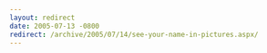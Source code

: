 ```yaml
---
layout: redirect
date: 2005-07-13 -0800
redirect: /archive/2005/07/14/see-your-name-in-pictures.aspx/
---
```

